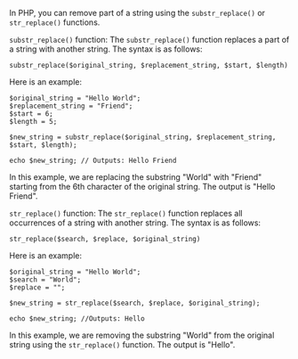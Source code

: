In PHP, you can remove part of a string using the `substr_replace()` or `str_replace()` functions.

`substr_replace()` function:
The `substr_replace()` function replaces a part of a string with another string. The syntax is as follows:

```
substr_replace($original_string, $replacement_string, $start, $length)
```

Here is an example:

```
$original_string = "Hello World";
$replacement_string = "Friend";
$start = 6;
$length = 5;

$new_string = substr_replace($original_string, $replacement_string, $start, $length);

echo $new_string; // Outputs: Hello Friend
```

In this example, we are replacing the substring "World" with "Friend" starting from the 6th character of the original string. The output is "Hello Friend".

`str_replace()` function:
The `str_replace()` function replaces all occurrences of a string with another string. The syntax is as follows:

```
str_replace($search, $replace, $original_string)
```

Here is an example:

```
$original_string = "Hello World";
$search = "World";
$replace = "";

$new_string = str_replace($search, $replace, $original_string);

echo $new_string; //Outputs: Hello
```

In this example, we are removing the substring "World" from the original string using the `str_replace()` function. The output is "Hello".